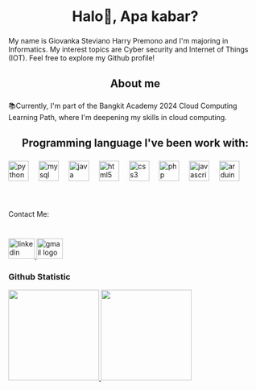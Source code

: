 <h1 align="center">Halo👋,  Apa kabar?</h1>

###

<p align="left">My name is Giovanka Steviano Harry Premono and I'm majoring in Informatics. My interest topics are Cyber security and Internet of Things (IOT). Feel free to explore my Github profile!</p>

###

<h2 align="center">About me</h2>

###

<p align="left">📚Currently, I'm part of the Bangkit Academy 2024 Cloud Computing Learning Path, where I'm deepening my skills in cloud computing. </p>

###

<h2 align="center">Programming language I've been work with:</h2>

###

<div align="left">
  <img src="https://skillicons.dev/icons?i=py" height="40" alt="python logo"  />
  <img width="12" />
  <img src="https://cdn.simpleicons.org/mysql/4479A1" height="40" alt="mysql logo"  />
  <img width="12" />
  <img src="https://cdn.jsdelivr.net/gh/devicons/devicon/icons/java/java-original.svg" height="40" alt="java logo"  />
  <img width="12" />
  <img src="https://cdn.simpleicons.org/html5/E34F26" height="40" alt="html5 logo"  />
  <img width="12" />
  <img src="https://cdn.simpleicons.org/css3/1572B6" height="40" alt="css3 logo"  />
  <img width="12" />
  <img src="https://skillicons.dev/icons?i=php" height="40" alt="php logo"  />
  <img width="12" />
  <img src="https://cdn.simpleicons.org/javascript/F7DF1E" height="40" alt="javascript logo"  />
  <img width="12" />
  <img src="https://cdn.simpleicons.org/arduino/00979D" height="40" alt="arduino logo"  />
</div>

###

<br clear="both">

<p align="left">Contact Me:</p>

###

<br clear="both">

<div align="left"> 
  <a href="https://www.linkedin.com/in/giovanka-steviano-h-7ab588227/"> <img src="https://raw.githubusercontent.com/maurodesouza/profile-readme-generator/master/src/assets/icons/social/linkedin/default.svg" width="52" height="40" alt="linkedin logo"  /> </a>
  <a href="mailto:steve27041892@gmail.com"><img src="https://raw.githubusercontent.com/maurodesouza/profile-readme-generator/master/src/assets/icons/social/gmail/default.svg" width="52" height="40" alt="gmail logo"  /></a>
</div>

###


### Github Statistic
<p align="left">
<a href="https://github.com/Gio71220924">
  <img height="180em" src="https://github-readme-stats-eight-theta.vercel.app/api?username=Gio71220924&show_icons=true&theme=algolia&include_all_commits=true&count_private=true"/>
  <img height="180em" src="https://github-readme-stats-eight-theta.vercel.app/api/top-langs/?username=Gio71220924&layout=compact&theme=algolia"/>
</a>
</p>
